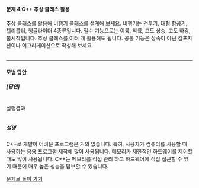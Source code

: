 #### 문제 4 C++ 추상 클래스 활용
추상 클래스를 활용해 비행기 클래스를 설계해 보세요. 비행기는 전투기, 대형 항공기, 헬리콥터, 행글라이더 4종류입니다. 필수 기능으로는 이륙, 착륙, 고도 상승, 고도 하강, 불시착입니다. 추상 클래스를 여러 개 활용해도 됩니다. 공통 기능은 상속이 아닌 컴포지션이나 어그리게이션으로 작성해 보세요.
<br/><br/>

---


#### 모범 답안
##### [답안]
```cpp
```
실행결과
```
```
##### 설명
C++로 개발이 어려운 프로그램은 거의 없습니다. 특히, 사용자가 컴퓨터를 사용할 때 사용하는 응용 프로그램 제작에 많이 사용됩니다. 메모리가 제한적인 하드웨어를 제어할 때도 많이 사용됩니다. C++는 메모리를 직접 관리 하고 하드웨어에 직접 접근할 수 있기 때문에 매우 높은 성능을 담보할 수 있습니다.

[문제로 돌아 가기](README.md "문제로 돌아 가기")
